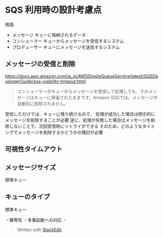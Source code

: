 # SQS 利用時の設計考慮点

用語
- メッセージ
キューに格納されるデータ
- コンシューマー 
キューからメッセージを受信するシステム
- プロデューサー
キューにメッセージを送信するシステム

## メッセージの受信と削除
https://docs.aws.amazon.com/ja_jp/AWSSimpleQueueService/latest/SQSDeveloperGuide/sqs-visibility-timeout.html
> コンシューマーがキューからメッセージを受信して処理しても、そのメッセージはキューに保留されたままです。Amazon SQSでは、メッセージが自動的に削除されません。

受信しただけでは、キューに残り続けるので、
処理が成功した場合は明示的にメッセージを削除することが必要
逆に、処理が失敗した場合はメッセージを削除しないことで、次回受信時にリトライができる
そのため、どのようなタイミングでメッセージを削除するかどうかの検討が必要

## 可視性タイムアウト


## メッセージサイズ

標準キュー

## キューのタイプ
標準キュー

・冪等性
・多重起動への対応
・


> Written with [StackEdit](https://stackedit.io/).
<!--stackedit_data:
eyJoaXN0b3J5IjpbLTE3ODc3MTY3NjcsLTY5ODY2MjE2MCwtNz
Y3MDgyOTgzLC01MzM2MDQyMzVdfQ==
-->